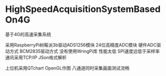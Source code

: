 # HighSpeedAcquisitionSystemBasedOn4G
基于4G的高速采集系统

采用RaspberryPi树莓派3b驱动ADS1256模块 24位高精度ADC模块
硬件ADC驱动方式 BCM2835驱动方式
没有使用WringPi库  性能太低 SPI速度远低于采样率
通讯采用TCP/IP JSon格式解析

上位机采用QTchart OpenGL作图 
八通道同时采集画面测试流畅
